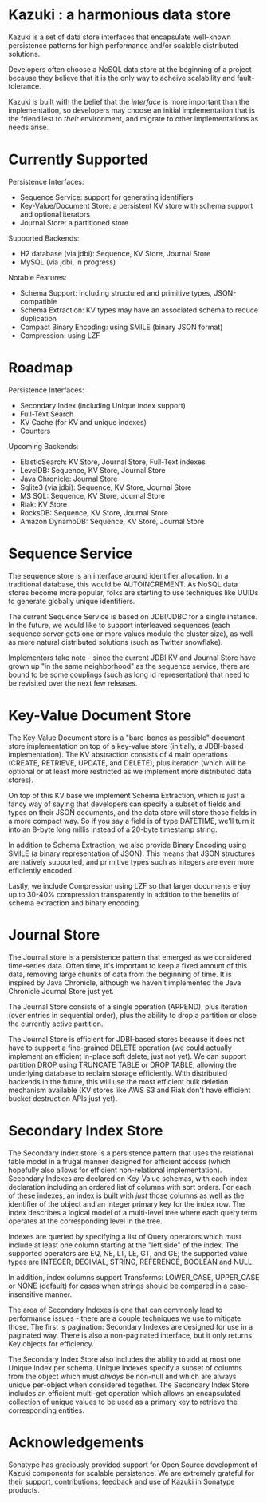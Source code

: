 # Kazuki : a harmonious data store

Kazuki is a set of data store interfaces that encapsulate
well-known persistence patterns for high performance
and/or scalable distributed solutions.

Developers often choose a NoSQL data store at the beginning
of a project because they believe that it is the only way
to acheive scalability and fault-tolerance.

Kazuki is built with the belief that the *interface* is more
important than the implementation, so developers may choose
an initial implementation that is the friendliest to *their*
environment, and migrate to other implementations as needs
arise.


# Currently Supported

Persistence Interfaces:

* Sequence Service: support for generating identifiers
* Key-Value/Document Store: a persistent KV store with schema support and optional iterators
* Journal Store: a partitioned store

Supported Backends:

* H2 database (via jdbi): Sequence, KV Store, Journal Store
* MySQL (via jdbi, in progress)

Notable Features:

* Schema Support: including structured and primitive types, JSON-compatible
* Schema Extraction: KV types may have an associated schema to reduce duplication
* Compact Binary Encoding: using SMILE (binary JSON format)
* Compression: using LZF


# Roadmap

Persistence Interfaces:

* Secondary Index (including Unique index support)
* Full-Text Search
* KV Cache (for KV and unique indexes)
* Counters

Upcoming Backends:

* ElasticSearch: KV Store, Journal Store, Full-Text indexes
* LevelDB: Sequence, KV Store, Journal Store
* Java Chronicle: Journal Store
* Sqlite3 (via jdbi): Sequence, KV Store, Journal Store
* MS SQL: Sequence, KV Store, Journal Store
* Riak: KV Store
* RocksDB: Sequence, KV Store, Journal Store
* Amazon DynamoDB: Sequence, KV Store, Journal Store


# Sequence Service

The sequence store is an interface around identifier allocation. In a
traditional database, this would be AUTOINCREMENT. As NoSQL data stores
become more popular, folks are starting to use techniques like UUIDs
to generate globally unique identifiers.

The current Sequence Service is based on JDBI/JDBC for a single instance.
In the future, we would like to support interleaved sequences (each
sequence server gets one or more values modulo the cluster size), as well
as more natural distributed solutions (such as Twitter snowflake).

Implementors take note - since the current JDBI KV and Journal Store
have grown up "in the same neighborhood" as the sequence service, there
are bound to be some couplings (such as long id representation) that need
to be revisited over the next few releases.


# Key-Value Document Store

The Key-Value Document store is a "bare-bones as possible" document
store implementation on top of a key-value store (initially, a JDBI-based
implementation). The KV abstraction consists of 4 main operations (CREATE,
RETRIEVE, UPDATE, and DELETE), plus iteration (which will be optional
or at least more restricted as we implement more distributed data stores).

On top of this KV base we implement Schema Extraction, which is just a
fancy way of saying that developers can specify a subset of fields and
types on their JSON documents, and the data store will store those fields
in a more compact way. So if you say a field is of type DATETIME, we'll
turn it into an 8-byte long millis instead of a 20-byte timestamp string.

In addition to Schema Extraction, we also provide Binary Encoding using
SMILE (a binary representation of JSON). This means that JSON structures
are natively supported, and primitive types such as integers are even more
efficiently encoded.

Lastly, we include Compression using LZF so that larger documents enjoy
up to 30-40% compression transparently in addition to the benefits of
schema extraction and binary encoding.


# Journal Store

The Journal store is a persistence pattern that emerged as we considered
time-series data. Often time, it's important to keep a fixed amount of
this data, removing large chunks of data from the beginning of time. It
is inspired by Java Chronicle, although we haven't implemented the Java
Chronicle Journal Store just yet.

The Journal Store consists of a single operation (APPEND), plus iteration
(over entries in sequential order), plus the ability to drop a partition
or close the currently active partition.

The Journal Store is efficient for JDBI-based stores because it does not
have to support a fine-grained DELETE operation (we could actually implement
an efficient in-place soft delete, just not yet). We can support partition
DROP using TRUNCATE TABLE or DROP TABLE, allowing the underlying database
to reclaim storage efficiently. With distributed backends in the future,
this will use the most efficient bulk deletion mechanism available (KV
stores like AWS S3 and Riak don't have efficient bucket destruction APIs
just yet).


# Secondary Index Store

The Secondary Index store is a persistence pattern that uses the relational
table model in a frugal manner designed for efficient access (which hopefully
also allows for efficient non-relational implementation). Secondary Indexes
are declared on Key-Value schemas, with each index declaration including an
ordered list of columns with sort orders. For each of these indexes, an
index is built with *just* those columns as well as the identifier
of the object and an integer primary key for the index row. The index describes
a logical model of a multi-level tree where each query term operates at the
corresponding level in the tree.

Indexes are queried by specifying a list of Query operators which must
include at least one column starting at the "left side" of the index.
The supported operators are EQ, NE, LT, LE, GT, and GE; the supported
value types are INTEGER, DECIMAL, STRING, REFERENCE, BOOLEAN and NULL.

In addition, index columns support Transforms: LOWER_CASE, UPPER_CASE or
NONE (default) for cases when strings should be compared in a case-insensitive
manner.

The area of Secondary Indexes is one that can commonly lead to performance
issues - there are a couple techniques we use to mitigate those. The first
is pagination: Secondary Indexes are designed for use in a paginated way.
There is also a non-paginated interface, but it only returns Key objects
for efficiency.

The Secondary Index Store also includes the ability to add at most one
Unique Index per schema. Unique Indexes specify a subset of columns from
the object which must *always* be non-null and which are always unique
per-object when considered together. The Secondary Index Store includes
an efficient multi-get operation which allows an encapsulated collection
of unique values to be used as a primary key to retrieve the corresponding
entities.


# Acknowledgements

Sonatype has graciously provided support for Open Source
development of Kazuki components for scalable persistence.
We are extremely grateful for their support, contributions,
feedback and use of Kazuki in Sonatype products.

